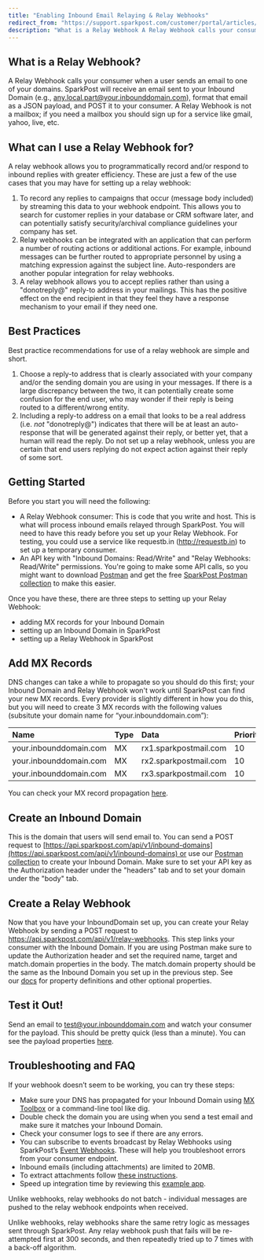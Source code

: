 ```yaml
---
title: "Enabling Inbound Email Relaying & Relay Webhooks"
redirect_from: "https://support.sparkpost.com/customer/portal/articles/2039614-enabling-inbound-email-relaying-relay-webhooks"
description: "What is a Relay Webhook A Relay Webhook calls your consumer when a user sends an email to one of your domains Spark Post will receive an email sent to your Inbound Domain e g any local part your inbounddomain com format that email as a JSON payload and POST..."
---
```


## What is a Relay Webhook?

A Relay Webhook calls your consumer when a user sends an email to one of your domains. SparkPost will receive an email sent to your Inbound Domain (e.g., any.local.part@your.inbounddomain.com), format that email as a JSON payload, and POST it to your consumer. A Relay Webhook is not a mailbox; if you need a mailbox you should sign up for a service like gmail, yahoo, live, etc.

## What can I use a Relay Webhook for?

A relay webhook allows you to programmatically record and/or respond to inbound replies with greater efficiency. These are just a few of the use cases that you may have for setting up a relay webhook:

1. To record any replies to campaigns that occur (message body included) by streaming this data to your webhook endpoint. This allows you to search for customer replies in your database or CRM software later, and can potentially satisfy security/archival compliance guidelines your company has set.
1. Relay webhooks can be integrated with an application that can perform a number of routing actions or additional actions. For example, inbound messages can be further routed to appropriate personnel by using a matching expression against the subject line. Auto-responders are another popular integration for relay webhooks.
1. A relay webhook allows you to accept replies rather than using a "donotreply@" reply-to address in your mailings. This has the positive effect on the end recipient in that they feel they have a response mechanism to your email if they need one.

## Best Practices

Best practice recommendations for use of a relay webhook are simple and short. 

1. Choose a reply-to address that is clearly associated with your company and/or the sending domain you are using in your messages. If there is a large discrepancy between the two, it can potentially create some confusion for the end user, who may wonder if their reply is being routed to a different/wrong entity.
1. Including a reply-to address on a email that looks to be a real address (i.e. *not* "donotreply@") indicates that there will be at least an auto-response that will be generated against their reply, or better yet, that a human will read the reply. Do not set up a relay webhook, unless you are certain that end users replying do not expect action against their reply of some sort.

## Getting Started

Before you start you will need the following:

* A Relay Webhook consumer: This is code that you write and host. This is what will process inbound emails relayed through SparkPost. You will need to have this ready before you set up your Relay Webhook. For testing, you could use a service like requestb.in (http://requestb.in) to set up a temporary consumer.
* An API key with "Inbound Domains: Read/Write" and "Relay Webhooks: Read/Write" permissions. You're going to make some API calls, so you might want to download [Postman](https://www.getpostman.com) and get the free [SparkPost Postman collection](https://www.getpostman.com/run-collection/81ee1dd2790d7952b76a) to make this easier.

Once you have these, there are three steps to setting up your Relay Webhook:

* adding MX records for your Inbound Domain
* setting up an Inbound Domain in SparkPost
* setting up a Relay Webhook in SparkPost

## Add MX Records

DNS changes can take a while to propagate so you should do this first; your Inbound Domain and Relay Webhook won't work until SparkPost can find your new MX records. Every provider is slightly different in how you do this, but you will need to create 3 MX records with the following values (subsitute your domain name for “your.inbounddomain.com”):

| Name                   | Type | Data                  | Priority |
|:-----------------------|:-----|:----------------------|:---------|
| your.inbounddomain.com | MX   | rx1.sparkpostmail.com | 10       |
| your.inbounddomain.com | MX   | rx2.sparkpostmail.com | 10       |
| your.inbounddomain.com | MX   | rx3.sparkpostmail.com | 10       |

You can check your MX record propagation [here](https://www.whatsmydns.net/#MX).

## Create an Inbound Domain

This is the domain that users will send email to. You can send a POST request to [https://api.sparkpost.com/api/v1/inbound-domains](https://api.sparkpost.com/api/v1/inbound-domains) or use our [Postman collection](http://app.getpostman.com) to create your Inbound Domain. Make sure to set your API key as the Authorization header under the "headers" tab and to set your domain under the "body" tab.

## Create a Relay Webhook

Now that you have your InboundDomain set up, you can create your Relay Webhook by sending a POST request to https://api.sparkpost.com/api/v1/relay-webhooks. This step links your consumer with the Inbound Domain. If you are using Postman make sure to update the Authorization header and set the required name, target and match.domain properties in the body. The match.domain property should be the same as the Inbound Domain you set up in the previous step. See our [docs](https://developers.sparkpost.com/api/relay-webhooks.html) for property definitions and other optional properties.  

## Test it Out!

Send an email to [test@your.inbounddomain.com](http://test@your.inbounddomain.com) and watch your consumer for the payload. This should be pretty quick (less than a minute). You can see the payload properties [here](https://developers.sparkpost.com/api/relay-webhooks.html). 

## Troubleshooting and FAQ

If your webhook doesn’t seem to be working, you can try these steps: 

* Make sure your DNS has propagated for your Inbound Domain using [MX Toolbox](https://www.whatsmydns.net/#MX) or a command-line tool like dig.
* Double check the domain you are using when you send a test email and make sure it matches your Inbound Domain.
* Check your consumer logs to see if there are any errors.
* You can subscribe to events broadcast by Relay Webhooks using SparkPost’s [Event Webhooks](https://developers.sparkpost.com/api/webhooks.html). These will help you troubleshoot errors from your consumer endpoint.
* Inbound emails (including attachments) are limited to 20MB.​
* To extract attachments follow [these instructions](https://support.sparkpost.com/customer/portal/articles/2676543).
* Speed up integration time by reviewing this [example app](https://github.com/SparkPost/sp-forwarding-service).

Unlike webhooks, relay webhooks do not batch - individual messages are pushed to the relay webhook endpoints when received.

Unlike webhooks, relay webhooks share the same retry logic as messages sent through SparkPost. Any relay webhook push that fails will be re-attempted first at 300 seconds, and then repeatedly tried up to 7 times with a back-off algorithm.